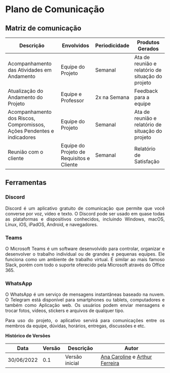 # Plano de Comunicação
<!-- ## Introdução
O Gerenciamento de Tempo é uma etapa essencial de planejamento que visa organizar as atividades em ordem cronológica. -->

## Matriz de comunicação

| Descrição                                                              | Envolvidos                                | Periodicidade | Produtos Gerados                                  |
| ---------------------------------------------------------------------- | ----------------------------------------- | ------------- | ------------------------------------------------- |
| Acompanhamento das Atividades em Andamento                             | Equipe do Projeto                         | Semanal       | Ata de reunião e relatório de situação do projeto |
| Atualização do Andamento do Projeto                                    | Equipe e Professor                        | 2x na Semana  | Feedback para a equipe                            |
| Acompanhamento dos Riscos, Compromissos, Ações Pendentes e indicadores | Equipe do Projeto                         | Semanal       | Ata de reunião e relatório de situação do projeto |
| Reunião com o cliente                                                  | Equipe do Projeto de Requisitos e Cliente | Semanal       | Relatório de Satisfação                           |


## Ferramentas

### Discord
  <p style="text-align: justify"> Discord é um aplicativo gratuito de comunicação que permite que você converse por voz, vídeo e texto. O Discord pode ser usado em quase todas as plataformas e dispositivos conhecidos, incluindo Windows, macOS, Linux, iOS, iPadOS, Android, e navegadores. </p>

### Teams
  <p style="text-align: justify"> O Microsoft Teams é um software desenvolvido para controlar, organizar e desenvolver o trabalho individual ou de grandes e pequenas equipes. Ele funciona como um ambiente de trabalho virtual. É similar ao mais famoso Slack, porém com todo o suporte oferecido pela Microsoft através do Office 365. </p>

### WhatsApp
  <p style="text-align: justify">  O WhatsApp é um serviço de mensagens instantâneas baseado na nuvem. O Telegram está disponível para smartphones ou tablets, computadores e também como Aplicação web. Os usuários podem enviar mensagens e trocar fotos, vídeos, stickers e arquivos de qualquer tipo. </p>

  <p style="text-align: justify"> Para uso do projeto, o aplicativo servirá para comunicações entre os membros da equipe, dúvidas, horários, entregas, discussões e etc. </p>

**Histórico de Versões**

| Data       | Versão | Descrição      | Autor                                                                                                       |
| ---------- | ------ | -------------- | ----------------------------------------------------------------------------------------------------------- |
| 30/06/2022 | 0.1    | Versão inicial | [Ana Caroline](https://github.com/anaaroch) e [Arthur Ferreira](https://github.com/ArthurFerreiraRodrigues) |